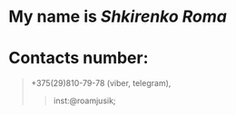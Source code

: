 # My name is *Shkirenko Roma*
# Contacts number:
> +375(29)810-79-78 (viber, telegram), 
>>inst:@roamjusik;
